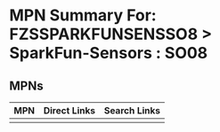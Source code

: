 



# MPN Summary For: FZSSPARKFUNSENSSO8 > SparkFun-Sensors : SO08

## MPNs
  

|MPN|Direct Links|Search Links|
| :--- | :--- | :--- |
||||
